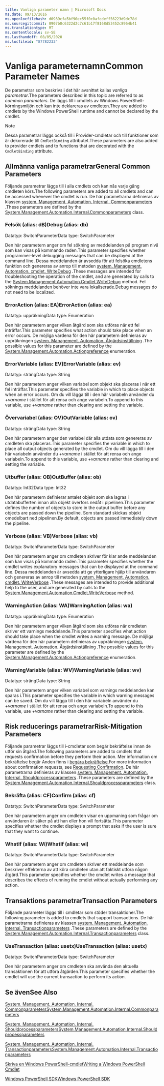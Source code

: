 ```yaml
---
title: Vanliga parameter namn | Microsoft Docs
ms.date: 09/13/2016
ms.openlocfilehash: d0939cfa5bf90ec55f0c0afcdeff56223d9dc78d
ms.sourcegitcommit: 0907b8c6322d2c7c61b17f8168d53452c8964b41
ms.translationtype: MT
ms.contentlocale: sv-SE
ms.lasthandoff: 08/05/2020
ms.locfileid: "87782233"
---
```

# <a name="common-parameter-names"></a><span data-ttu-id="c9d51-102">Vanliga parameternamn</span><span class="sxs-lookup"><span data-stu-id="c9d51-102">Common Parameter Names</span></span>

<span data-ttu-id="c9d51-103">De parametrar som beskrivs i det här avsnittet kallas *vanliga parametrar*.</span><span class="sxs-lookup"><span data-stu-id="c9d51-103">The parameters described in this topic are referred to as *common parameters*.</span></span> <span data-ttu-id="c9d51-104">De läggs till i cmdlets av Windows PowerShell-körningsmiljön och kan inte deklareras av cmdleten.</span><span class="sxs-lookup"><span data-stu-id="c9d51-104">They are added to cmdlets by the Windows PowerShell runtime and cannot be declared by the cmdlet.</span></span>

> [!NOTE]
> <span data-ttu-id="c9d51-105">Dessa parametrar läggs också till i Provider-cmdletar och till funktioner som är dekorerade till `CmdletBinding` attributet.</span><span class="sxs-lookup"><span data-stu-id="c9d51-105">These parameters are also added to provider cmdlets and to functions that are decorated with the `CmdletBinding` attribute.</span></span>

## <a name="general-common-parameters"></a><span data-ttu-id="c9d51-106">Allmänna vanliga parametrar</span><span class="sxs-lookup"><span data-stu-id="c9d51-106">General Common Parameters</span></span>

<span data-ttu-id="c9d51-107">Följande parametrar läggs till i alla cmdlets och kan nås varje gång cmdleten körs.</span><span class="sxs-lookup"><span data-stu-id="c9d51-107">The following parameters are added to all cmdlets and can be accessed whenever the cmdlet is run.</span></span> <span data-ttu-id="c9d51-108">De här parametrarna definieras av klassen [system. Management. Automation. Internal. Commonparameters](/dotnet/api/System.Management.Automation.Internal.CommonParameters) .</span><span class="sxs-lookup"><span data-stu-id="c9d51-108">These parameters are defined by the [System.Management.Automation.Internal.Commonparameters](/dotnet/api/System.Management.Automation.Internal.CommonParameters) class.</span></span>

### <a name="debug-alias-db"></a><span data-ttu-id="c9d51-109">Felsök (alias: dB)</span><span class="sxs-lookup"><span data-stu-id="c9d51-109">Debug (alias: db)</span></span>

<span data-ttu-id="c9d51-110">Datatyp: SwitchParameter</span><span class="sxs-lookup"><span data-stu-id="c9d51-110">Data type: SwitchParameter</span></span>

<span data-ttu-id="c9d51-111">Den här parametern anger om fel sökning av meddelanden på program nivå som kan visas på kommando raden.</span><span class="sxs-lookup"><span data-stu-id="c9d51-111">This parameter specifies whether programmer-level debugging messages that can be displayed at the command line.</span></span> <span data-ttu-id="c9d51-112">Dessa meddelanden är avsedda för att felsöka cmdletens funktion och genereras av anrop till metoden [system. Management. Automation. cmdlet. WriteDebug](/dotnet/api/System.Management.Automation.Cmdlet.WriteDebug) .</span><span class="sxs-lookup"><span data-stu-id="c9d51-112">These messages are intended for troubleshooting the operation of the cmdlet, and are generated by calls to the [System.Management.Automation.Cmdlet.WriteDebug](/dotnet/api/System.Management.Automation.Cmdlet.WriteDebug) method.</span></span> <span data-ttu-id="c9d51-113">Fel söknings meddelanden behöver inte vara lokaliserade.</span><span class="sxs-lookup"><span data-stu-id="c9d51-113">Debug messages do not need to be localized.</span></span>

### <a name="erroraction-alias-ea"></a><span data-ttu-id="c9d51-114">ErrorAction (alias: EA)</span><span class="sxs-lookup"><span data-stu-id="c9d51-114">ErrorAction (alias: ea)</span></span>

<span data-ttu-id="c9d51-115">Datatyp: uppräkning</span><span class="sxs-lookup"><span data-stu-id="c9d51-115">Data type: Enumeration</span></span>

<span data-ttu-id="c9d51-116">Den här parametern anger vilken åtgärd som ska utföras när ett fel inträffar.</span><span class="sxs-lookup"><span data-stu-id="c9d51-116">This parameter specifies what action should take place when an error occurs.</span></span> <span data-ttu-id="c9d51-117">De möjliga värdena för den här parametern definieras av uppräkningen [system. Management. Automation. Åtgärdsinställning](/dotnet/api/System.Management.Automation.ActionPreference) .</span><span class="sxs-lookup"><span data-stu-id="c9d51-117">The possible values for this parameter are defined by the [System.Management.Automation.Actionpreference](/dotnet/api/System.Management.Automation.ActionPreference) enumeration.</span></span>

### <a name="errorvariable-alias-ev"></a><span data-ttu-id="c9d51-118">ErrorVariable (alias: EV)</span><span class="sxs-lookup"><span data-stu-id="c9d51-118">ErrorVariable (alias: ev)</span></span>

<span data-ttu-id="c9d51-119">Datatyp: sträng</span><span class="sxs-lookup"><span data-stu-id="c9d51-119">Data type: String</span></span>

<span data-ttu-id="c9d51-120">Den här parametern anger vilken variabel som objekt ska placeras i när ett fel inträffar.</span><span class="sxs-lookup"><span data-stu-id="c9d51-120">This parameter specifies the variable in which to place objects when an error occurs.</span></span> <span data-ttu-id="c9d51-121">Om du vill lägga till i den här variabeln använder du +*varname* i stället för att rensa och ange variabeln.</span><span class="sxs-lookup"><span data-stu-id="c9d51-121">To append to this variable, use +*varname* rather than clearing and setting the variable.</span></span>

### <a name="outvariable-alias-ov"></a><span data-ttu-id="c9d51-122">Övervariabel (alias: OV)</span><span class="sxs-lookup"><span data-stu-id="c9d51-122">OutVariable (alias: ov)</span></span>

<span data-ttu-id="c9d51-123">Datatyp: sträng</span><span class="sxs-lookup"><span data-stu-id="c9d51-123">Data type: String</span></span>

<span data-ttu-id="c9d51-124">Den här parametern anger den variabel där alla utdata som genereras av cmdleten ska placeras.</span><span class="sxs-lookup"><span data-stu-id="c9d51-124">This parameter specifies the variable in which to place all output objects generated by the cmdlet.</span></span> <span data-ttu-id="c9d51-125">Om du vill lägga till i den här variabeln använder du +*varname* i stället för att rensa och ange variabeln.</span><span class="sxs-lookup"><span data-stu-id="c9d51-125">To append to this variable, use +*varname* rather than clearing and setting the variable.</span></span>

### <a name="outbuffer-alias-ob"></a><span data-ttu-id="c9d51-126">Utbuffer (alias: OB)</span><span class="sxs-lookup"><span data-stu-id="c9d51-126">OutBuffer (alias: ob)</span></span>

<span data-ttu-id="c9d51-127">Datatyp: Int32</span><span class="sxs-lookup"><span data-stu-id="c9d51-127">Data type: Int32</span></span>

<span data-ttu-id="c9d51-128">Den här parametern definierar antalet objekt som ska lagras i utdatabufferten innan alla objekt överförs nedåt i pipelinen.</span><span class="sxs-lookup"><span data-stu-id="c9d51-128">This parameter defines the number of objects to store in the output buffer before any objects are passed down the pipeline.</span></span> <span data-ttu-id="c9d51-129">Som standard skickas objekt omedelbart ned pipelinen.</span><span class="sxs-lookup"><span data-stu-id="c9d51-129">By default, objects are passed immediately down the pipeline.</span></span>

### <a name="verbose-alias-vb"></a><span data-ttu-id="c9d51-130">Verbose (alias: VB)</span><span class="sxs-lookup"><span data-stu-id="c9d51-130">Verbose (alias: vb)</span></span>

<span data-ttu-id="c9d51-131">Datatyp: SwitchParameter</span><span class="sxs-lookup"><span data-stu-id="c9d51-131">Data type: SwitchParameter</span></span>

<span data-ttu-id="c9d51-132">Den här parametern anger om cmdleten skriver för klar ande meddelanden som kan visas på kommando raden.</span><span class="sxs-lookup"><span data-stu-id="c9d51-132">This parameter specifies whether the cmdlet writes explanatory messages that can be displayed at the command line.</span></span> <span data-ttu-id="c9d51-133">Dessa meddelanden är avsedda att ge ytterligare hjälp till användaren och genereras av anrop till metoden [system. Management. Automation. cmdlet. WriteVerbose](/dotnet/api/System.Management.Automation.Cmdlet.WriteVerbose) .</span><span class="sxs-lookup"><span data-stu-id="c9d51-133">These messages are intended to provide additional help to the user, and are generated by calls to the [System.Management.Automation.Cmdlet.WriteVerbose](/dotnet/api/System.Management.Automation.Cmdlet.WriteVerbose) method.</span></span>

### <a name="warningaction-alias-wa"></a><span data-ttu-id="c9d51-134">WarningAction (alias: WA)</span><span class="sxs-lookup"><span data-stu-id="c9d51-134">WarningAction (alias: wa)</span></span>

<span data-ttu-id="c9d51-135">Datatyp: uppräkning</span><span class="sxs-lookup"><span data-stu-id="c9d51-135">Data type: Enumeration</span></span>

<span data-ttu-id="c9d51-136">Den här parametern anger vilken åtgärd som ska utföras när cmdleten skriver ett varnings meddelande.</span><span class="sxs-lookup"><span data-stu-id="c9d51-136">This parameter specifies what action should take place when the cmdlet writes a warning message.</span></span> <span data-ttu-id="c9d51-137">De möjliga värdena för den här parametern definieras av uppräkningen [system. Management. Automation. Åtgärdsinställning](/dotnet/api/System.Management.Automation.ActionPreference) .</span><span class="sxs-lookup"><span data-stu-id="c9d51-137">The possible values for this parameter are defined by the [System.Management.Automation.Actionpreference](/dotnet/api/System.Management.Automation.ActionPreference) enumeration.</span></span>

### <a name="warningvariable-alias-wv"></a><span data-ttu-id="c9d51-138">WarningVariable (alias: WV)</span><span class="sxs-lookup"><span data-stu-id="c9d51-138">WarningVariable (alias: wv)</span></span>

<span data-ttu-id="c9d51-139">Datatyp: sträng</span><span class="sxs-lookup"><span data-stu-id="c9d51-139">Data type: String</span></span>

<span data-ttu-id="c9d51-140">Den här parametern anger vilken variabel som varnings meddelanden kan sparas i.</span><span class="sxs-lookup"><span data-stu-id="c9d51-140">This parameter specifies the variable in which warning messages can be saved.</span></span> <span data-ttu-id="c9d51-141">Om du vill lägga till i den här variabeln använder du +*varname* i stället för att rensa och ange variabeln.</span><span class="sxs-lookup"><span data-stu-id="c9d51-141">To append to this variable, use +*varname* rather than clearing and setting the variable.</span></span>

## <a name="risk-mitigation-parameters"></a><span data-ttu-id="c9d51-142">Risk reducerings parametrar</span><span class="sxs-lookup"><span data-stu-id="c9d51-142">Risk-Mitigation Parameters</span></span>

<span data-ttu-id="c9d51-143">Följande parametrar läggs till i-cmdletar som begär bekräftelse innan de utför sin åtgärd.</span><span class="sxs-lookup"><span data-stu-id="c9d51-143">The following parameters are added to cmdlets that requests confirmation before they perform their action.</span></span> <span data-ttu-id="c9d51-144">Mer information om bekräftelse begär Anden finns i [begära bekräftelse](./requesting-confirmation-from-cmdlets.md).</span><span class="sxs-lookup"><span data-stu-id="c9d51-144">For more information about confirmation requests, see [Requesting Confirmation](./requesting-confirmation-from-cmdlets.md).</span></span> <span data-ttu-id="c9d51-145">De här parametrarna definieras av klassen [system. Management. Automation. Internal. Shouldprocessparameters](/dotnet/api/System.Management.Automation.Internal.ShouldProcessParameters) .</span><span class="sxs-lookup"><span data-stu-id="c9d51-145">These parameters are defined by the [System.Management.Automation.Internal.Shouldprocessparameters](/dotnet/api/System.Management.Automation.Internal.ShouldProcessParameters) class.</span></span>

### <a name="confirm-alias-cf"></a><span data-ttu-id="c9d51-146">Bekräfta (alias: CF)</span><span class="sxs-lookup"><span data-stu-id="c9d51-146">Confirm (alias: cf)</span></span>

<span data-ttu-id="c9d51-147">Datatyp: SwitchParameter</span><span class="sxs-lookup"><span data-stu-id="c9d51-147">Data type: SwitchParameter</span></span>

<span data-ttu-id="c9d51-148">Den här parametern anger om cmdleten visar en uppmaning som frågar om användaren är säker på att han eller hon vill fortsätta.</span><span class="sxs-lookup"><span data-stu-id="c9d51-148">This parameter specifies whether the cmdlet displays a prompt that asks if the user is sure that they want to continue.</span></span>

### <a name="whatif-alias-wi"></a><span data-ttu-id="c9d51-149">WhatIf (alias: Wi)</span><span class="sxs-lookup"><span data-stu-id="c9d51-149">WhatIf (alias: wi)</span></span>

<span data-ttu-id="c9d51-150">Datatyp: SwitchParameter</span><span class="sxs-lookup"><span data-stu-id="c9d51-150">Data type: SwitchParameter</span></span>

<span data-ttu-id="c9d51-151">Den här parametern anger om cmdleten skriver ett meddelande som beskriver effekterna av att köra cmdleten utan att faktiskt utföra någon åtgärd.</span><span class="sxs-lookup"><span data-stu-id="c9d51-151">This parameter specifies whether the cmdlet writes a message that describes the effects of running the cmdlet without actually performing any action.</span></span>

## <a name="transaction-parameters"></a><span data-ttu-id="c9d51-152">Transaktions parametrar</span><span class="sxs-lookup"><span data-stu-id="c9d51-152">Transaction Parameters</span></span>

<span data-ttu-id="c9d51-153">Följande parameter läggs till i cmdletar som stöder transaktioner.</span><span class="sxs-lookup"><span data-stu-id="c9d51-153">The following parameter is added to cmdlets that support transactions.</span></span> <span data-ttu-id="c9d51-154">De här parametrarna definieras av klassen [system. Management. Automation. Internal. Transactionparameters](/dotnet/api/System.Management.Automation.Internal.TransactionParameters) .</span><span class="sxs-lookup"><span data-stu-id="c9d51-154">These parameters are defined by the [System.Management.Automation.Internal.Transactionparameters](/dotnet/api/System.Management.Automation.Internal.TransactionParameters) class.</span></span>

### <a name="usetransaction-alias-usetx"></a><span data-ttu-id="c9d51-155">UseTransaction (alias: usetx)</span><span class="sxs-lookup"><span data-stu-id="c9d51-155">UseTransaction (alias: usetx)</span></span>

<span data-ttu-id="c9d51-156">Datatyp: SwitchParameter</span><span class="sxs-lookup"><span data-stu-id="c9d51-156">Data type: SwitchParameter</span></span>

<span data-ttu-id="c9d51-157">Den här parametern anger om cmdleten ska använda den aktuella transaktionen för att utföra åtgärden.</span><span class="sxs-lookup"><span data-stu-id="c9d51-157">This parameter specifies whether the cmdlet will use the current transaction to perform its action.</span></span>

## <a name="see-also"></a><span data-ttu-id="c9d51-158">Se även</span><span class="sxs-lookup"><span data-stu-id="c9d51-158">See Also</span></span>

[<span data-ttu-id="c9d51-159">System. Management. Automation. Internal. Commonparameters</span><span class="sxs-lookup"><span data-stu-id="c9d51-159">System.Management.Automation.Internal.Commonparameters</span></span>](/dotnet/api/System.Management.Automation.Internal.CommonParameters)

[<span data-ttu-id="c9d51-160">System. Management. Automation. Internal. Shouldprocessparameters</span><span class="sxs-lookup"><span data-stu-id="c9d51-160">System.Management.Automation.Internal.Shouldprocessparameters</span></span>](/dotnet/api/System.Management.Automation.Internal.ShouldProcessParameters)

[<span data-ttu-id="c9d51-161">System. Management. Automation. Internal. Transactionparameters</span><span class="sxs-lookup"><span data-stu-id="c9d51-161">System.Management.Automation.Internal.Transactionparameters</span></span>](/dotnet/api/System.Management.Automation.Internal.TransactionParameters)

[<span data-ttu-id="c9d51-162">Skriva en Windows PowerShell-cmdlet</span><span class="sxs-lookup"><span data-stu-id="c9d51-162">Writing a Windows PowerShell Cmdlet</span></span>](./writing-a-windows-powershell-cmdlet.md)

[<span data-ttu-id="c9d51-163">Windows PowerShell SDK</span><span class="sxs-lookup"><span data-stu-id="c9d51-163">Windows PowerShell SDK</span></span>](../windows-powershell-reference.md)
